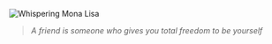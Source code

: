 ![Whispering Mona Lisa](https://github.githubassets.com/images/mona-whisper.gif)

> *A friend is someone who gives you total freedom to be yourself*  
